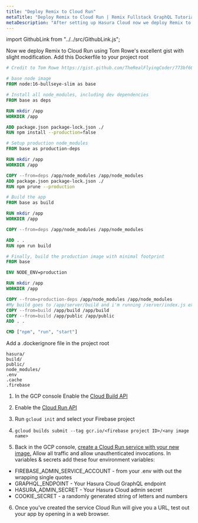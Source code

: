```yaml
---
title: "Deploy Remix to Cloud Run"
metaTitle: "Deploy Remix to Cloud Run | Remix Fullstack GraphQL Tutorial"
metaDescription: "After setting up Hasura Cloud now we deploy Remix to GCP Cloud Run"
---
```


import GithubLink from "../../src/GithubLink.js";

<GithubLink link="https://github.com/hasura/learn-graphql/blob/master/tutorials/frontend/remix-firebase/app-final/Dockerfile" text="Dockerfile" />

Now we deploy Remix to Cloud Run using Tom Rowe's excellent gist with slight modification. Add this Dockerfile to your project root

```dockerfile
# Credit to Tom Rowe https://gist.github.com/TheRealFlyingCoder/773bf60f433ccbdbad8c296a99fb3738

# base node image
FROM node:16-bullseye-slim as base

# Install all node_modules, including dev dependencies
FROM base as deps

RUN mkdir /app
WORKDIR /app

ADD package.json package-lock.json ./
RUN npm install --production=false

# Setup production node_modules
FROM base as production-deps

RUN mkdir /app
WORKDIR /app

COPY --from=deps /app/node_modules /app/node_modules
ADD package.json package-lock.json ./
RUN npm prune --production

# Build the app
FROM base as build

RUN mkdir /app
WORKDIR /app

COPY --from=deps /app/node_modules /app/node_modules

ADD . .
RUN npm run build

# Finally, build the production image with minimal footprint
FROM base

ENV NODE_ENV=production

RUN mkdir /app
WORKDIR /app

COPY --from=production-deps /app/node_modules /app/node_modules
#My build goes to /app/server/build and i'm running /server/index.js express
COPY --from=build /app/build /app/build
COPY --from=build /app/public /app/public
ADD . .

CMD ["npm", "run", "start"]
```

Add a .dockerignore file in the project root

```env
hasura/
build/
public/
node_modules/
.env
.cache
.firebase
```

1. In the GCP console Enable the [Cloud Build API](https://console.cloud.google.com/marketplace/product/google/cloudbuild.googleapis.com)

2. Enable the [Cloud Run API](https://console.cloud.google.com/marketplace/product/google/run.googleapis.com)

3. Run `gcloud init` and select your Firebase project

4. `gcloud builds submit --tag gcr.io/<firebase project ID>/<any image name>`

5. Back in the GCP console, [create a Cloud Run service with your new image.](https://console.cloud.google.com/run/create) Allow all traffic and allow unauthenticated invocations. In variables & secrets add these four environment variables:

- FIREBASE_ADMIN_SERVICE_ACCOUNT - from your .env with out the wrapping single quotes
- GRAPHQL_ENDPOINT - Your Hasura Cloud GraphQL endpoint
- HASURA_ADMIN_SECRET - Your Hasura Cloud admin secret
- COOKIE_SECRET - a randomly generated string of letters and numbers

6. Once you've created the service Cloud Run will give you a URL, test out your app by opening in a web browser.

